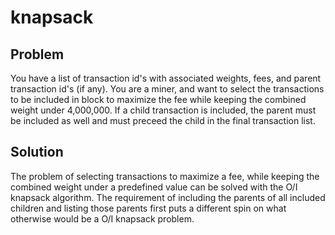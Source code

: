 # knapsack

## Problem
You have a list of transaction id's with associated weights, fees, and parent transaction id's (if any).
You are a miner, and want to select the transactions to be included in block to maximize the fee while keeping the combined weight under 4,000,000.
If a child transaction is included, the parent must be included as well and must preceed the child in the final transaction list.

## Solution
The problem of selecting transactions to maximize a fee, while keeping the combined weight under a predefined value can be solved with the O/I knapsack algorithm.
The requirement of including the parents of all included children and listing those parents first puts a different spin on what otherwise would be a O/I knapsack problem.
